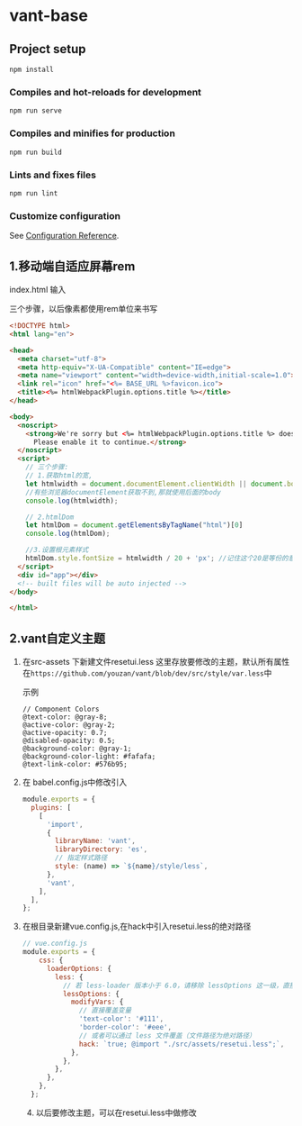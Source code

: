 # vant-base

## Project setup
```
npm install
```

### Compiles and hot-reloads for development
```
npm run serve
```

### Compiles and minifies for production
```
npm run build
```

### Lints and fixes files
```
npm run lint
```

### Customize configuration
See [Configuration Reference](https://cli.vuejs.org/config/).



## 1.移动端自适应屏幕rem



index.html 输入

三个步骤，以后像素都使用rem单位来书写

```html
<!DOCTYPE html>
<html lang="en">

<head>
  <meta charset="utf-8">
  <meta http-equiv="X-UA-Compatible" content="IE=edge">
  <meta name="viewport" content="width=device-width,initial-scale=1.0">
  <link rel="icon" href="<%= BASE_URL %>favicon.ico">
  <title><%= htmlWebpackPlugin.options.title %></title>
</head>

<body>
  <noscript>
    <strong>We're sorry but <%= htmlWebpackPlugin.options.title %> doesn't work properly without JavaScript enabled.
      Please enable it to continue.</strong>
  </noscript>
  <script>
    // 三个步骤:
    // 1.获取html的宽,
    let htmlwidth = document.documentElement.clientWidth || document.body.clientWidth; 
    //有些浏览器documentElement获取不到,那就使用后面的body
    console.log(htmlwidth);

    // 2.htmlDom
    let htmlDom = document.getElementsByTagName("html")[0]
    console.log(htmlDom);

    //3.设置根元素样式
    htmlDom.style.fontSize = htmlwidth / 20 + 'px'; //记住这个20是等份的意思,这样每一份是16px,即1rem=16px;
  </script>
  <div id="app"></div>
  <!-- built files will be auto injected -->
</body>

</html>
```



## 2.vant自定义主题



1. 在src-assets 下新建文件resetui.less 这里存放要修改的主题，默认所有属性在`https://github.com/youzan/vant/blob/dev/src/style/var.less`中

   示例

   ```less
   // Component Colors
   @text-color: @gray-8;
   @active-color: @gray-2;
   @active-opacity: 0.7;
   @disabled-opacity: 0.5;
   @background-color: @gray-1;
   @background-color-light: #fafafa;
   @text-link-color: #576b95;
   ```

   

2. 在 babel.config.js中修改引入

   ```js
   module.exports = {
     plugins: [
       [
         'import',
         {
           libraryName: 'vant',
           libraryDirectory: 'es',
           // 指定样式路径
           style: (name) => `${name}/style/less`,
         },
         'vant',
       ],
     ],
   };
   ```

   

3. 在根目录新建vue.config.js,在hack中引入resetui.less的绝对路径

   ```js
   // vue.config.js
   module.exports = {
       css: {
         loaderOptions: {
           less: {
             // 若 less-loader 版本小于 6.0，请移除 lessOptions 这一级，直接配置选项。
             lessOptions: {
               modifyVars: {
                 // 直接覆盖变量
                 'text-color': '#111',
                 'border-color': '#eee',
                 // 或者可以通过 less 文件覆盖（文件路径为绝对路径）
                 hack: `true; @import "./src/assets/resetui.less";`,
               },
             },
           },
         },
       },
     };
   ```

   4. 以后要修改主题，可以在resetui.less中做修改

   

   

   